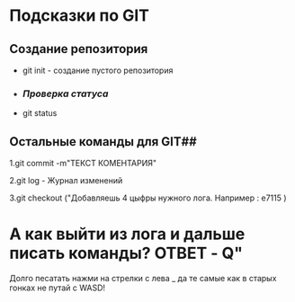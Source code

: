 # Подсказки по GIT

## **Создание репозитория**

* git init - создание пустого репозитория

* ### *Проверка статуса*

* git status

## Остальные команды для GIT##

1.git commit -m"ТЕКСТ КОМЕНТАРИЯ"

2.git log - Журнал изменений

3.git checkout ("Добавляешь 4 цыфры нужного лога. Например : e7115 ) 
# А как выйти из лога и дальше писать команды? ОТВЕТ - Q"
Долго песатать нажми на стрелки с лева _ да те самые как в старых гонках не путай с WASD!